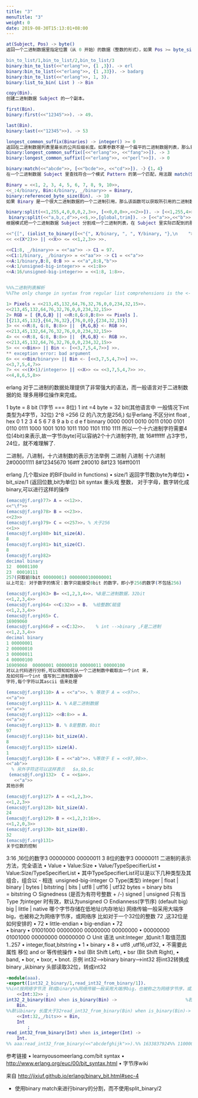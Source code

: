 ```yaml
---
title: "3"
menuTitle: "3"
weight: 0
date: 2019-08-30T15:13:01+08:00
---
```

```erlang
at(Subject, Pos) -> byte() 
返回一个二进制数据里指定位置（从 0 开始）的数据（整数的形式），如果 Pos >= byte_size(Subject)，则会发生一个 badarg 的异常错误。

bin_to_list/1,bin_to_list/2,bin_to_list/3
binary:bin_to_list(<<"erlang">>, {1 ,3}). -> erl
binary:bin_to_list(<<"erlang">>, {1 ,33}). -> badarg
binary:bin_to_list(<<"erlang">>, 1, 3).
binary:list_to_bin( List ) -> Bin

copy(Bin).
创建二进制数据 Subject 的一个副本。

first(Bin).
binary:first(<<"12345">>). -> 49.

last(Bin).
binary:last(<<"12345">>). -> 53

longest_common_suffix(Binaries) -> integer() >= 0
返回在二进制数据列表里最长的公共后缀长度。如果参数不是一个扁平的二进制数据列表，那么将会出现一个 badarg 的异常。
binary:longest_common_suffix([<<"erlang">>, <<"fang">>]). -> 3
binary:longest_common_suffix([<<"erlang">>, <<"perl">>]). -> 0

binary:match(<<"abcde">>, [<<"bcde">>, <<"cd">>]). -〉{1，4}
在一个二进制数据 Subject 里查找符合一个模式 Pattern 的第一个匹配，用法跟 match(Subject, Pattern, []) 一样。

Binary = <<1, 2, 3, 4, 5, 6, 7, 8, 9, 10>>, 
<<_:4/binary, Bin:4/binary, _/binary>> = Binary,
binary:referenced_byte_size(Bin). -> 10
如果 Binary 是一个很大二进制数据的一个二进制引用，那么该函数可以获取所引用的二进制数据的实际大小。

binary:split(<<1,255,4,0,0,0,2,3>>, [<<0,0,0>>,<<2>>]). -> [<<1,255,4>>,<<2,3>>]
 binary:split(<<"a,b,c,d">>,<<$,>>,[global,trim]). -> [<<"a">>,<<"b">>,<<"c">>,<<"d">>]
根据模式把一个二进制数据 Subject 分割成一个二进制列表，在 Subject 里实际匹配到的那部分是不会包括在结果里。用法跟 binary:split/3 的 binary:split(Subject, Pattern, []) 一样。

<<"{[", (iolist_to_binary([<<"{", X/binary, ", ", Y/binary, "},\n    ">> || {X, Y} <- Encodes]))/binary, "}]}.">>
<< <<(X*2)>> || <<X>> <= <<1,2,3>> >>.

<<C1:8, _/binary>> = <<"aa">> -> C1 = 97.
<<C1:1/binary, _/binary>> = <<"aa">> -> C1 = <<"a">>
<<A:1/binary,B:8, O:B >> = <<"a",8:8,"b">>
<<A:1/unsigned-big-integer>> = <<1:8>>
<<A:16/unsigned-big-integer>> = <<1:8, 1:8>>.


%%%二进制列表解析
%%The only change in syntax from regular list comprehensions is the <- which became <= and using binaries (<<>>) instead of lists ([]).

1> Pixels = <<213,45,132,64,76,32,76,0,0,234,32,15>>.
<<213,45,132,64,76,32,76,0,0,234,32,15>>
2> RGB = [ {R,G,B} || <<R:8,G:8,B:8>> <= Pixels ].
[{213,45,132},{64,76,32},{76,0,0},{234,32,15}]
3> << <<R:8, G:8, B:8>> ||  {R,G,B} <- RGB >>.
<<213,45,132,64,76,32,76,0,0,234,32,15>>
4> << <<R:8, G:8, B:8>> ||  {R,G,B} <- RGB >>.
<<213,45,132,64,76,32,76,0,0,234,32,15>>
5> << <<Bin>> || Bin <- [<<3,7,5,4,7>>] >>.
** exception error: bad argument
6> << <<Bin/binary>> || Bin <- [<<3,7,5,4,7>>] >>.
<<3,7,5,4,7>>
7> << <<(X+1)/integer>> || <<X>> <= <<3,7,5,4,7>> >>.
<<4,8,6,5,8>>

```


erlang 对于二进制的数据处理提供了非常强大的语法，而一般语言对于二进制数据的处
理多用移位操作来完成。

1 byte = 8 bit (1字节 === 8位)
1 int =4 byte = 32 bit(其他语言中 一般情况下int 类型为4字节，32位)
2^8 =256 (2 的八次方是256,)
似乎erlang 不区分int float ,
hex 0 1 2 3 4 5 6 7 8 9 a b c d e f
binnary 0000  0001  0010  0011  0100  0101  0110  0111  1000  1001  1010  1011  1100  1101  1110  1111
所以一个十六进制字符需要4位(4bit)来表示,故一字节(byte)可以容纳2个十六进制字符,
故 16#ffffff 占3字节，24位，就不难理解了.

二进制，八进制，十六进制数的表示方法举例
二进制 八进制 十六进制
2#00001111  8#12345670  16#ff
2#0010  8#123 16#ff0011

erlang 几个取size 的BIF(build in functions)
  • size/1 返回字节数(byte为单位)
  • bit_size/1 (返回位数,bit为单位)
bit syntax 重头戏
整数，
对于字母，数字转化成binary,可以进行这样的操作
```erlang
(emacs@jf.org)77> A = <<12>>.
<<"\f">>
(emacs@jf.org)78> B = <<23>>.
<<23>>
(emacs@jf.org)79> C = <<257>>. % 大于256
<<1>>
(emacs@jf.org)80> bit_size(A).
8
(emacs@jf.org)81> bit_size(C).
8
(emacs@jf.org)82>
decimal binary
12  00001100
23  00010111
257(只取前8bit 00000001) 0000000100000001
以上可见: 对于数字的情况：数字只能接受8bit 的数字，即小于256的数字(不包括256)

(emacs@jf.org)63> B= <<1,2,3,4>>. %B是二进制数据，32bit
<<1,2,3,4>>
(emacs@jf.org)64> <<C:32>> = B.  %给整数C赋值
<<1,2,3,4>>
(emacs@jf.org)65> C.
16909060
(emacs@jf.org)66>F = <<C:32>>.    % int -->binary ,F是二进制
<<1,2,3,4>>
decimal binary
1 00000001
2 00000010
3 00000011
4 00000100
16909060  00000001 00000010 00000011 00000100
对以上代码进行分析,可以得知如何从一个二进制数中截取出一个int 来，
及如何将一个int 值写到二进制数据中
字符,每个字符以其ascii 值来处理

(emacs@jf.org)110> A = <<"a">>. % 等效于 A = <<97>>.
<<"a">>
(emacs@jf.org)111> A. % A是二进制数据
<<"a">>
(emacs@jf.org)112> <<B:8>> = A.
<<"a">>
(emacs@jf.org)113> B. % B是整数，8bit
97
(emacs@jf.org)114> bit_size(A).
8
(emacs@jf.org)115> size(A).
1
(emacs@jf.org)116> E = <<"ab">>. %等效于 E = <<97,98>>.
<<"ab">>
  % 另外字符还可以这样表示   $a,$b,$c
 (emacs@jf.org)132>  C = <<$a>>.
   <<"a">>
其他示例

(emacs@jf.org)127> A = <<1,2,3>>.
<<1,2,3>>
(emacs@jf.org)128> bit_size(A).
24
(emacs@jf.org)129> B = <<1,2,3:16>>.
<<1,2,0,3>>
(emacs@jf.org)130> bit_size(B).
32
(emacs@jf.org)131>
关于位数的控制
```

3:16  ,16位的数字3  00000000 00000011
3 8位的数字3  00000011
二进制的表示方法，完全语法
  • Value
  • Value:Size
  • Value/TypeSpecifierList
  • Value:Size/TypeSpecifierList
  • 其中TypeSpecifierList可以是以下几种类型及其组合，组合以 - 相连  unsigned-big-integer
    ○ Type(类型)
integer | float | binary | bytes | bitstring | bits | utf8 | utf16 | utf32
bytes = binary bits = bitstring
    ○ Signedness (是否为有符号整数 + /-)
signed | unsigned
只有当Type 为integer 时有效，默认为unsigned
    ○ Endianness(字节序) (default big)
big | little | native
哪个字节存储在低地址(内存地址)
网络传输一般采用大端序big，也被称之为网络字节序，或网络序
比如对于一个32位的整数 72 ,这32位是如何安排的
    • 72  • little-endian • big-endian
    • 72    
    • binary  • 01001000 00000000 00000000 00000000 • 00000000 01001000 00000000 00000000
    ○ Unit
语法 unit:Integer ,如unit:1
取值范围1..257
    • integer,float,bitstring • 1
    • binary  • 8
    • utf8 ,utf16,utf32,  • 不需要此属性
移位 and or 等传统操作
  • bsl (Bit Shift Left),
  • bsr (Bit Shift Right),
  • band,
  • bor,
  • bxor,
  • bnot.
示例 int32–>binary binary–>int32
将int32转换成binary ,从binary 头部读取32位，转成int32
```erlang
-module(aaa).
-export([int32_2_binary/1,read_int32_from_binary/1]).
%%int按网络字节流 转成binary%%网络传输一般采用大端序big，也被称之为网络字节序，或网络序%%而erlang 默认就是bigint32_2_binary(Int) when is_integer(Int)->
    <<Int:32>> ;
int32_2_binary(Bin) when is_binary(Bin) ->                          %若本就Bin ,直接返回
    Bin.
%%默认binary 长度大于32read_int32_from_binary(Bin) when is_binary(Bin)->
    <<Int:32,_/bits>> = Bin,
    Int
        ;
read_int32_from_binary(Int) when is_integer(Int) ->
    Int.
%% aaa:read_int32_from_binary(<<"abcdefghijk">>).%% 1633837924%% 1100001 01100010 01100011 01100100%% 97      98       99          100%% a       b         c          d
```

参考链接
  • learnyousomeerlang.com/bit syntax
  • http://www.erlang.org/euc/00/bit_syntax.html
  • 字节序wiki

来自 <http://jixiuf.github.io/erlang/binary_bit.html#sec-4> 


* 使用binary match来进行binary的分割，而不使用split_binary/2